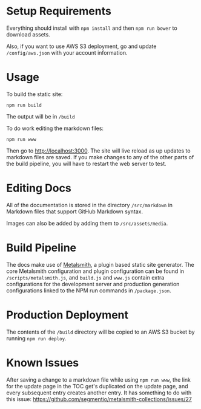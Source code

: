 Setup Requirements
==================
Everything should install with `npm install` and then `npm run bower`
to download assets.

Also, if you want to use AWS S3 deployment, go and update `/config/aws.json` 
with your account information.


Usage
=====

To build the static site:

`npm run build`

The output will be in `/build`

To do work editing the markdown files:

`npm run www`

Then go to <http://localhost:3000>.  The site will live reload as up updates to markdown files are saved.
If you make changes to any of the other parts of the build pipeline, you will have to restart
the web server to test.

Editing Docs
============
All of the documentation is stored in the directory `/src/markdown` in Markdown files that support
GitHub Markdown syntax.

Images can also be added by adding them to `/src/assets/media`.

Build Pipeline
==============
The docs make use of [Metalsmith](http://www.metalsmith.io/), a plugin based static site generator.
The core Metalsmith configuration and plugin configuration can be found in `/scripts/metalsmith.js`, 
and `build.js` and `www.js` contain extra configurations for the development server
and production generation configurations linked to the NPM run commands in `/package.json`.

Production Deployment
=====================
The contents of the `/build` directory will be copied to 
an AWS S3 bucket by running `npm run deploy`.

Known Issues
============
After saving a change to a markdown file while using `npm run www`, the 
link for the update page in the TOC get's duplicated on the update page,
and every subsequent entry creates another entry. It has something to 
do with this issue: 
https://github.com/segmentio/metalsmith-collections/issues/27

